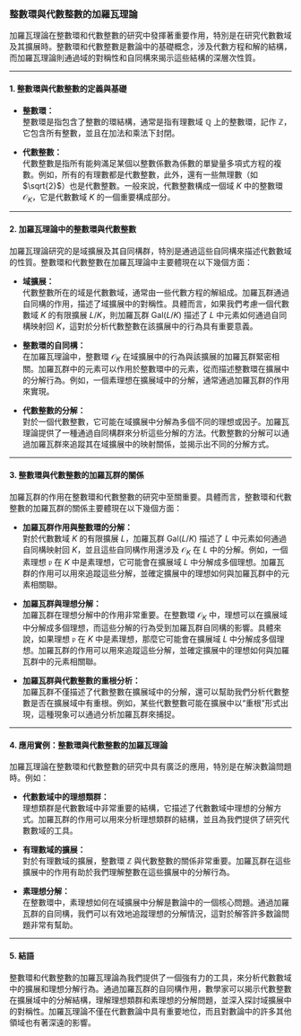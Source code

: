 ### **整數環與代數整數的加羅瓦理論**

加羅瓦理論在整數環和代數整數的研究中發揮著重要作用，特別是在研究代數數域及其擴展時。整數環和代數整數是數論中的基礎概念，涉及代數方程和解的結構，而加羅瓦理論則通過域的對稱性和自同構來揭示這些結構的深層次性質。

---

#### **1. 整數環與代數整數的定義與基礎**

- **整數環：**  
  整數環是指包含了整數的環結構，通常是指有理數域 $\mathbb{Q}$ 上的整數環，記作 $\mathbb{Z}$，它包含所有整數，並且在加法和乘法下封閉。

- **代數整數：**  
  代數整數是指所有能夠滿足某個以整數係數為係數的單變量多項式方程的複數。例如，所有的有理數都是代數整數，此外，還有一些無理數（如 $\sqrt{2}$）也是代數整數。一般來說，代數整數構成一個域 $K$ 中的整數環 $\mathcal{O}_K$，它是代數數域 $K$ 的一個重要構成部分。

---

#### **2. 加羅瓦理論中的整數環與代數整數**

加羅瓦理論研究的是域擴展及其自同構群，特別是通過這些自同構來描述代數數域的性質。整數環和代數整數在加羅瓦理論中主要體現在以下幾個方面：

- **域擴展：**  
  代數整數所在的域是代數數域，通常由一些代數方程的解組成。加羅瓦群通過自同構的作用，描述了域擴展中的對稱性。具體而言，如果我們考慮一個代數數域 $K$ 的有限擴展 $L/K$，則加羅瓦群 $\text{Gal}(L/K)$ 描述了 $L$ 中元素如何通過自同構映射回 $K$，這對於分析代數整數在該擴展中的行為具有重要意義。

- **整數環的自同構：**  
  在加羅瓦理論中，整數環 $\mathcal{O}_K$ 在域擴展中的行為與該擴展的加羅瓦群緊密相關。加羅瓦群中的元素可以作用於整數環中的元素，從而描述整數環在擴展中的分解行為。例如，一個素理想在擴展域中的分解，通常通過加羅瓦群的作用來實現。

- **代數整數的分解：**  
  對於一個代數整數，它可能在域擴展中分解為多個不同的理想或因子。加羅瓦理論提供了一種通過自同構群來分析這些分解的方法。代數整數的分解可以通過加羅瓦群來追蹤其在域擴展中的映射關係，並揭示出不同的分解方式。

---

#### **3. 整數環與代數整數的加羅瓦群的關係**

加羅瓦群的作用在整數環和代數整數的研究中至關重要。具體而言，整數環和代數整數的加羅瓦群的關係主要體現在以下幾個方面：

- **加羅瓦群作用與整數環的分解：**  
  對於代數數域 $K$ 的有限擴展 $L$，加羅瓦群 $\text{Gal}(L/K)$ 描述了 $L$ 中元素如何通過自同構映射回 $K$，並且這些自同構作用還涉及 $\mathcal{O}_K$ 在 $L$ 中的分解。例如，一個素理想 $\mathfrak{p}$ 在 $K$ 中是素理想，它可能會在擴展域 $L$ 中分解成多個理想。加羅瓦群的作用可以用來追蹤這些分解，並確定擴展中的理想如何與加羅瓦群中的元素相關聯。

- **加羅瓦群與理想分解：**  
  加羅瓦群在理想分解中的作用非常重要。在整數環 $\mathcal{O}_K$ 中，理想可以在擴展域中分解成多個理想，而這些分解的行為受到加羅瓦群自同構的影響。具體來說，如果理想 $\mathfrak{p}$ 在 $K$ 中是素理想，那麼它可能會在擴展域 $L$ 中分解成多個理想。加羅瓦群的作用可以用來追蹤這些分解，並確定擴展中的理想如何與加羅瓦群中的元素相關聯。

- **加羅瓦群與代數整數的重根分析：**  
  加羅瓦群不僅描述了代數整數在擴展域中的分解，還可以幫助我們分析代數整數是否在擴展域中有重根。例如，某些代數整數可能在擴展中以“重根”形式出現，這種現象可以通過分析加羅瓦群來捕捉。

---

#### **4. 應用實例：整數環與代數整數的加羅瓦理論**

加羅瓦理論在整數環和代數整數的研究中具有廣泛的應用，特別是在解決數論問題時。例如：

- **代數數域中的理想類群：**  
  理想類群是代數數域中非常重要的結構，它描述了代數數域中理想的分解方式。加羅瓦群的作用可以用來分析理想類群的結構，並且為我們提供了研究代數數域的工具。

- **有理數域的擴展：**  
  對於有理數域的擴展，整數環 $\mathbb{Z}$ 與代數整數的關係非常重要。加羅瓦群在這些擴展中的作用有助於我們理解整數在這些擴展中的分解行為。

- **素理想分解：**  
  在整數環中，素理想如何在域擴展中分解是數論中的一個核心問題。通過加羅瓦群的自同構，我們可以有效地追蹤理想的分解情況，這對於解答許多数論問題非常有幫助。

---

#### **5. 結語**

整數環和代數整數的加羅瓦理論為我們提供了一個強有力的工具，來分析代數數域中的擴展和理想分解行為。通過加羅瓦群的自同構作用，數學家可以揭示代數整數在擴展域中的分解結構，理解理想類群和素理想的分解問題，並深入探討域擴展中的對稱性。加羅瓦理論不僅在代數數論中具有重要地位，而且對數論中的許多其他領域也有著深遠的影響。